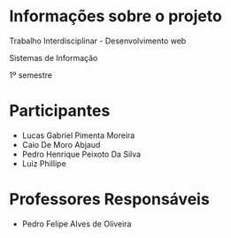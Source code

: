  # Informações sobre o projeto

 Trabalho Interdisciplinar - Desenvolvimento web

Sistemas de Informação

1º semestre

 # Participantes

 - Lucas Gabriel Pimenta Moreira
 - Caio De Moro Abjaud
 - Pedro Henrique Peixoto Da Silva
 - Luiz Phillipe

# Professores Responsáveis

- Pedro Felipe Alves de Oliveira
